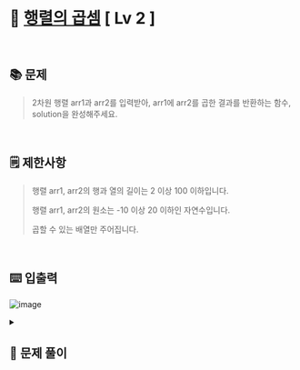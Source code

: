<br>

# 🎢 [행렬의 곱셈](https://school.programmers.co.kr/learn/courses/30/lessons/12949) **[ Lv 2 ]**
<br>

## 📚 문제
> 2차원 행렬 arr1과 arr2를 입력받아, arr1에 arr2를 곱한 결과를 반환하는 함수, solution을 완성해주세요.
<br>

## 🗒️ 제한사항
> 행렬 arr1, arr2의 행과 열의 길이는 2 이상 100 이하입니다.
>
> 행렬 arr1, arr2의 원소는 -10 이상 20 이하인 자연수입니다.
>
> 곱할 수 있는 배열만 주어집니다.
<br>

## ⌨️ 입출력
![image](https://github.com/user-attachments/assets/d1a6005c-b53f-40e4-a21a-5d09688d0647)
<br>

<!-- ## 💻 입출력 예 설명
<br> !-->
<details>

  <summary> 
  
  ## 🎈 문제 풀이
  </summary>
  
## 🙈 문제에 대한 생각
> 곱할 수 있는 배열만 주어지기 때문에 예외 처리는 제외
> 
> 입력하는 데이터가 최대 100개 이기 때문에 시간복잡도는 고려 할 필요가 없음
>
> 행렬의 곱셈을 생각하며 풀자

</br>

## 📄 중요 로직
> 행렬의 곱셈의 특징을 생각하며 반복문을 사욯하기

</details>
<!-- ## 🪄 참고 자료 --!> 
